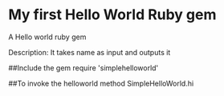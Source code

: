 # My first Hello World Ruby gem
A Hello world ruby gem

Description: It takes name as input and outputs it

##Include the gem
require 'simplehelloworld'

##To invoke the helloworld method
SimpleHelloWorld.hi